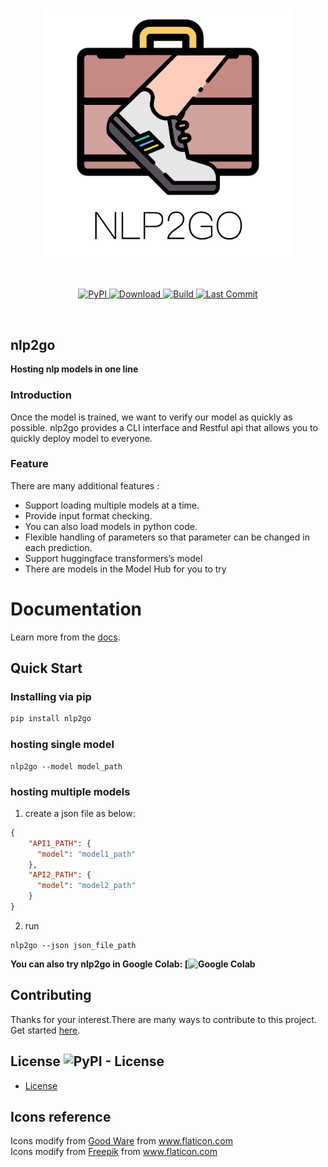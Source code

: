 <p  align="center">
    <br>
    <img src="https://raw.githubusercontent.com/voidful/nlp2go/master/docs/img/nlp2go.png" width="400"/>
    <br>
</p>
<br/>
<p align="center">
    <a href="https://pypi.org/project/nlp2go/">
        <img alt="PyPI" src="https://img.shields.io/pypi/v/nlp2go">
    </a>
    <a href="https://github.com/voidful/nlp2go">
        <img alt="Download" src="https://img.shields.io/pypi/dm/nlp2go">
    </a>
    <a href="https://github.com/voidful/nlp2go">
        <img alt="Build" src="https://img.shields.io/github/workflow/status/voidful/nlp2go/Python package">
    </a>
    <a href="https://github.com/voidful/nlp2go">
        <img alt="Last Commit" src="https://img.shields.io/github/last-commit/voidful/nlp2go">
    </a>
</p>
<br/>

## nlp2go   
**Hosting nlp models in one line**  

### Introduction
Once the model is trained, we want to verify our model as quickly as possible.
nlp2go provides a CLI interface and  Restful api that allows you to quickly deploy model to everyone.

### Feature
There are many additional features :
- Support loading multiple models at a time.
- Provide input format checking.
- You can also load models in python code.
- Flexible handling of parameters so that parameter can be changed in each prediction.
- Support huggingface transformers’s model
- There are models in the Model Hub for you to try  

# Documentation
Learn more from the [docs](https://voidful.github.io/nlp2go/).  

## Quick Start

### Installing via pip
```bash
pip install nlp2go
```

### hosting single model
```
nlp2go --model model_path 
```
### hosting multiple models
1. create a json file as below:
```json
{
    "API1_PATH": {
      "model": "model1_path"
    },
    "API2_PATH": {
      "model": "model2_path"
    }
}
```
2. run
```
nlp2go --json json_file_path  
```
**You can also try nlp2go in Google Colab: [![Google Colab](https://colab.research.google.com/drive/15aYFPsa88A20g5R2QS3kyVrjGlccr0Qd?usp=sharing)**


## Contributing
Thanks for your interest.There are many ways to contribute to this project. Get started [here](https://github.com/voidful/nlp2go/blob/master/CONTRIBUTING.md).

## License ![PyPI - License](https://img.shields.io/github/license/voidful/nlp2go)

* [License](https://github.com/voidful/nlp2go/blob/master/LICENSE)

## Icons reference
Icons modify from <a href="https://www.flaticon.com/free-icon/running_2151630" title="Good Ware">Good Ware</a> from <a href="https://www.flaticon.com/" title="Flaticon">www.flaticon.com</a>     
Icons modify from <a href="https://www.flaticon.com/authors/freepik" title="Freepik">Freepik</a> from <a href="https://www.flaticon.com/" title="Flaticon">www.flaticon.com</a>    
